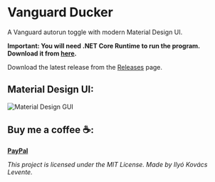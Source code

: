 # Vanguard Ducker
 A Vanguard autorun toggle with modern Material Design UI.
 
 **Important: You will need .NET Core Runtime to run the program. Download it from [here](https://dotnet.microsoft.com/download).**

Download the latest release from the [Releases](https://github.com/iklevente/VanguardDucker/releases/latest) page.

## Material Design UI:
![Material Design GUI](https://raw.githubusercontent.com/iklevente/VanguardDucker/main/Resources/Images/MaterialDesignGUI.PNG)

## Buy me a coffee ☕:
**[PayPal](https://www.paypal.me/iklevi)**


*This project is licensed under the MIT License. Made by Ilyó Kovács Levente.*
